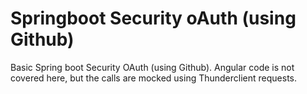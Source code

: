 # Springboot Security oAuth (using Github)

Basic Spring boot Security OAuth (using Github). Angular code is not covered here, but the calls are mocked using Thunderclient requests.
